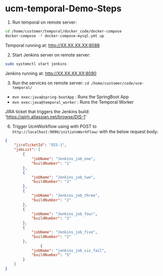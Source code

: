 # ucm-temporal-Demo-Steps

1. Run temporal on remote server:
```bash
cd /home/customer/temporal/docker_code/docker-compose
docker-compose -f docker-compose-mysql.yml up
```
Temporal running at: http://XX.XX.XX.XX:8088


2. Start Jenkins server on remote server: 
```bash
sudo systemctl start jenkins
```
Jenkins running at: http://XX.XX.XX.XX:8080


3. Run the services on remote server:
`cd /home/customer/code/ucm-temporal/`
- `mvn exec:java@spring-bootApp` : Runs the SpringBoot App
- `mvn exec:java@temporal_worker` : Runs the Temporal Worker









JIRA ticket that triggers the Jenkins build: 'https://ajirh.atlassian.net/browse/DIS-1'


6. Trigger UcmWorkflow using with POST to `http://localhost:9090/initiateWorkFlow/` with the below request body:

```json
{
    "jiraTicketId": "DIS-1",
    "jobList": [
        {
            "jobName": "Jenkins_job_one",
            "buildNumber": "1"
        },
        {
            "jobName": "Jenkins_job_two",
            "buildNumber": "2"
        },
        {
            "jobName": "Jenkins_job_three",
            "buildNumber": "2"
        },
        {
            "jobName": "Jenkins_job_four",
            "buildNumber": "2"
        },
        {
            "jobName": "Jenkins_job_five",
            "buildNumber": "2"
        },
                {
            "jobName": "jenkins_job_six_fail",
            "buildNumber": "5"
        }
    ]
}
```
